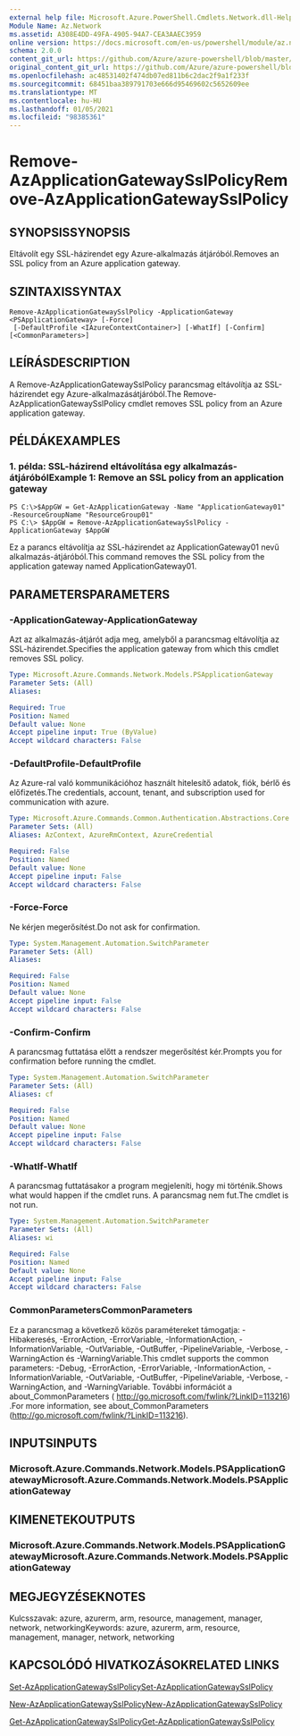 ```yaml
---
external help file: Microsoft.Azure.PowerShell.Cmdlets.Network.dll-Help.xml
Module Name: Az.Network
ms.assetid: A308E4DD-49FA-4905-94A7-CEA3AAEC3959
online version: https://docs.microsoft.com/en-us/powershell/module/az.network/remove-azapplicationgatewaysslpolicy
schema: 2.0.0
content_git_url: https://github.com/Azure/azure-powershell/blob/master/src/Network/Network/help/Remove-AzApplicationGatewaySslPolicy.md
original_content_git_url: https://github.com/Azure/azure-powershell/blob/master/src/Network/Network/help/Remove-AzApplicationGatewaySslPolicy.md
ms.openlocfilehash: ac48531402f474db07ed811b6c2dac2f9a1f233f
ms.sourcegitcommit: 68451baa389791703e666d95469602c5652609ee
ms.translationtype: MT
ms.contentlocale: hu-HU
ms.lasthandoff: 01/05/2021
ms.locfileid: "98385361"
---
```

# <span data-ttu-id="1ce1d-101">Remove-AzApplicationGatewaySslPolicy</span><span class="sxs-lookup"><span data-stu-id="1ce1d-101">Remove-AzApplicationGatewaySslPolicy</span></span>

## <span data-ttu-id="1ce1d-102">SYNOPSIS</span><span class="sxs-lookup"><span data-stu-id="1ce1d-102">SYNOPSIS</span></span>
<span data-ttu-id="1ce1d-103">Eltávolít egy SSL-házirendet egy Azure-alkalmazás átjáróból.</span><span class="sxs-lookup"><span data-stu-id="1ce1d-103">Removes an SSL policy from an Azure application gateway.</span></span>

## <span data-ttu-id="1ce1d-104">SZINTAXIS</span><span class="sxs-lookup"><span data-stu-id="1ce1d-104">SYNTAX</span></span>

```
Remove-AzApplicationGatewaySslPolicy -ApplicationGateway <PSApplicationGateway> [-Force]
 [-DefaultProfile <IAzureContextContainer>] [-WhatIf] [-Confirm] [<CommonParameters>]
```

## <span data-ttu-id="1ce1d-105">LEÍRÁS</span><span class="sxs-lookup"><span data-stu-id="1ce1d-105">DESCRIPTION</span></span>
<span data-ttu-id="1ce1d-106">A Remove-AzApplicationGatewaySslPolicy parancsmag eltávolítja az SSL-házirendet egy Azure-alkalmazásátjáróból.</span><span class="sxs-lookup"><span data-stu-id="1ce1d-106">The Remove-AzApplicationGatewaySslPolicy cmdlet removes SSL policy from an Azure application gateway.</span></span>

## <span data-ttu-id="1ce1d-107">PÉLDÁK</span><span class="sxs-lookup"><span data-stu-id="1ce1d-107">EXAMPLES</span></span>

### <span data-ttu-id="1ce1d-108">1. példa: SSL-házirend eltávolítása egy alkalmazás-átjáróból</span><span class="sxs-lookup"><span data-stu-id="1ce1d-108">Example 1: Remove an SSL policy from an application gateway</span></span>
```
PS C:\>$AppGW = Get-AzApplicationGateway -Name "ApplicationGateway01" -ResourceGroupName "ResourceGroup01"
PS C:\> $AppGW = Remove-AzApplicationGatewaySslPolicy -ApplicationGateway $AppGW
```

<span data-ttu-id="1ce1d-109">Ez a parancs eltávolítja az SSL-házirendet az ApplicationGateway01 nevű alkalmazás-átjáróból.</span><span class="sxs-lookup"><span data-stu-id="1ce1d-109">This command removes the SSL policy from the application gateway named ApplicationGateway01.</span></span>

## <span data-ttu-id="1ce1d-110">PARAMETERS</span><span class="sxs-lookup"><span data-stu-id="1ce1d-110">PARAMETERS</span></span>

### <span data-ttu-id="1ce1d-111">-ApplicationGateway</span><span class="sxs-lookup"><span data-stu-id="1ce1d-111">-ApplicationGateway</span></span>
<span data-ttu-id="1ce1d-112">Azt az alkalmazás-átjárót adja meg, amelyből a parancsmag eltávolítja az SSL-házirendet.</span><span class="sxs-lookup"><span data-stu-id="1ce1d-112">Specifies the application gateway from which this cmdlet removes SSL policy.</span></span>

```yaml
Type: Microsoft.Azure.Commands.Network.Models.PSApplicationGateway
Parameter Sets: (All)
Aliases:

Required: True
Position: Named
Default value: None
Accept pipeline input: True (ByValue)
Accept wildcard characters: False
```

### <span data-ttu-id="1ce1d-113">-DefaultProfile</span><span class="sxs-lookup"><span data-stu-id="1ce1d-113">-DefaultProfile</span></span>
<span data-ttu-id="1ce1d-114">Az Azure-ral való kommunikációhoz használt hitelesítő adatok, fiók, bérlő és előfizetés.</span><span class="sxs-lookup"><span data-stu-id="1ce1d-114">The credentials, account, tenant, and subscription used for communication with azure.</span></span>

```yaml
Type: Microsoft.Azure.Commands.Common.Authentication.Abstractions.Core.IAzureContextContainer
Parameter Sets: (All)
Aliases: AzContext, AzureRmContext, AzureCredential

Required: False
Position: Named
Default value: None
Accept pipeline input: False
Accept wildcard characters: False
```

### <span data-ttu-id="1ce1d-115">-Force</span><span class="sxs-lookup"><span data-stu-id="1ce1d-115">-Force</span></span>
<span data-ttu-id="1ce1d-116">Ne kérjen megerősítést.</span><span class="sxs-lookup"><span data-stu-id="1ce1d-116">Do not ask for confirmation.</span></span>

```yaml
Type: System.Management.Automation.SwitchParameter
Parameter Sets: (All)
Aliases:

Required: False
Position: Named
Default value: None
Accept pipeline input: False
Accept wildcard characters: False
```

### <span data-ttu-id="1ce1d-117">-Confirm</span><span class="sxs-lookup"><span data-stu-id="1ce1d-117">-Confirm</span></span>
<span data-ttu-id="1ce1d-118">A parancsmag futtatása előtt a rendszer megerősítést kér.</span><span class="sxs-lookup"><span data-stu-id="1ce1d-118">Prompts you for confirmation before running the cmdlet.</span></span>

```yaml
Type: System.Management.Automation.SwitchParameter
Parameter Sets: (All)
Aliases: cf

Required: False
Position: Named
Default value: None
Accept pipeline input: False
Accept wildcard characters: False
```

### <span data-ttu-id="1ce1d-119">-WhatIf</span><span class="sxs-lookup"><span data-stu-id="1ce1d-119">-WhatIf</span></span>
<span data-ttu-id="1ce1d-120">A parancsmag futtatásakor a program megjeleníti, hogy mi történik.</span><span class="sxs-lookup"><span data-stu-id="1ce1d-120">Shows what would happen if the cmdlet runs.</span></span>
<span data-ttu-id="1ce1d-121">A parancsmag nem fut.</span><span class="sxs-lookup"><span data-stu-id="1ce1d-121">The cmdlet is not run.</span></span>

```yaml
Type: System.Management.Automation.SwitchParameter
Parameter Sets: (All)
Aliases: wi

Required: False
Position: Named
Default value: None
Accept pipeline input: False
Accept wildcard characters: False
```

### <span data-ttu-id="1ce1d-122">CommonParameters</span><span class="sxs-lookup"><span data-stu-id="1ce1d-122">CommonParameters</span></span>
<span data-ttu-id="1ce1d-123">Ez a parancsmag a következő közös paramétereket támogatja: -Hibakeresés, -ErrorAction, -ErrorVariable, -InformationAction, -InformationVariable, -OutVariable, -OutBuffer, -PipelineVariable, -Verbose, -WarningAction és -WarningVariable.</span><span class="sxs-lookup"><span data-stu-id="1ce1d-123">This cmdlet supports the common parameters: -Debug, -ErrorAction, -ErrorVariable, -InformationAction, -InformationVariable, -OutVariable, -OutBuffer, -PipelineVariable, -Verbose, -WarningAction, and -WarningVariable.</span></span> <span data-ttu-id="1ce1d-124">További információt a about_CommonParameters ( http://go.microsoft.com/fwlink/?LinkID=113216) .</span><span class="sxs-lookup"><span data-stu-id="1ce1d-124">For more information, see about_CommonParameters (http://go.microsoft.com/fwlink/?LinkID=113216).</span></span>

## <span data-ttu-id="1ce1d-125">INPUTS</span><span class="sxs-lookup"><span data-stu-id="1ce1d-125">INPUTS</span></span>

### <span data-ttu-id="1ce1d-126">Microsoft.Azure.Commands.Network.Models.PSApplicationGateway</span><span class="sxs-lookup"><span data-stu-id="1ce1d-126">Microsoft.Azure.Commands.Network.Models.PSApplicationGateway</span></span>

## <span data-ttu-id="1ce1d-127">KIMENETEK</span><span class="sxs-lookup"><span data-stu-id="1ce1d-127">OUTPUTS</span></span>

### <span data-ttu-id="1ce1d-128">Microsoft.Azure.Commands.Network.Models.PSApplicationGateway</span><span class="sxs-lookup"><span data-stu-id="1ce1d-128">Microsoft.Azure.Commands.Network.Models.PSApplicationGateway</span></span>

## <span data-ttu-id="1ce1d-129">MEGJEGYZÉSEK</span><span class="sxs-lookup"><span data-stu-id="1ce1d-129">NOTES</span></span>
<span data-ttu-id="1ce1d-130">Kulcsszavak: azure, azurerm, arm, resource, management, manager, network, networking</span><span class="sxs-lookup"><span data-stu-id="1ce1d-130">Keywords: azure, azurerm, arm, resource, management, manager, network, networking</span></span>

## <span data-ttu-id="1ce1d-131">KAPCSOLÓDÓ HIVATKOZÁSOK</span><span class="sxs-lookup"><span data-stu-id="1ce1d-131">RELATED LINKS</span></span>

[<span data-ttu-id="1ce1d-132">Set-AzApplicationGatewaySslPolicy</span><span class="sxs-lookup"><span data-stu-id="1ce1d-132">Set-AzApplicationGatewaySslPolicy</span></span>](./Set-AzApplicationGatewaySslPolicy.md)

[<span data-ttu-id="1ce1d-133">New-AzApplicationGatewaySslPolicy</span><span class="sxs-lookup"><span data-stu-id="1ce1d-133">New-AzApplicationGatewaySslPolicy</span></span>](./New-AzApplicationGatewaySslPolicy.md)

[<span data-ttu-id="1ce1d-134">Get-AzApplicationGatewaySslPolicy</span><span class="sxs-lookup"><span data-stu-id="1ce1d-134">Get-AzApplicationGatewaySslPolicy</span></span>](./Get-AzApplicationGatewaySslPolicy.md)


